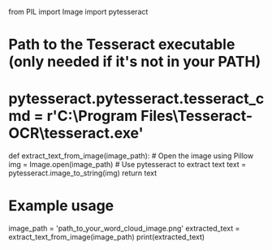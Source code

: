 from PIL import Image
import pytesseract

# Path to the Tesseract executable (only needed if it's not in your PATH)
# pytesseract.pytesseract.tesseract_cmd = r'C:\Program Files\Tesseract-OCR\tesseract.exe'

def extract_text_from_image(image_path):
    # Open the image using Pillow
    img = Image.open(image_path)
    # Use pytesseract to extract text
    text = pytesseract.image_to_string(img)
    return text

# Example usage
image_path = 'path_to_your_word_cloud_image.png'
extracted_text = extract_text_from_image(image_path)
print(extracted_text)
